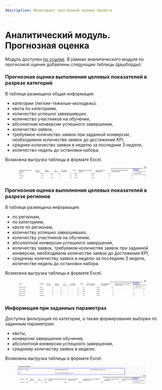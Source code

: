 ```yaml
---
description: Мониторинг прогнозной оценки проекта
---
```


# Аналитический модуль. Прогнозная оценка

Модуль доступен [по ссылке](https://datalens.yandex/9zhvmoubnrqw0). В рамках аналитического модуля по прогнозной оценке добавлены следующие таблицы (дашборды):

### Прогнозная оценка выполнения целевых показателей в разрезе категорий

В таблице размещена общая информация:

* категории (легкие-тяжелые-молодежь):
* квота по категориям,&#x20;
* количество успешно завершивших,&#x20;
* количество участников на обучении,&#x20;
* абсолютная конверсии успешного завершения,&#x20;
* &#x20;количество заявок,&#x20;
* требуемое количество заявок при заданной конверсии,  необходимом количестве заявок до достижения KPI,&#x20;
* среднее количество заявок в неделю за последние 3 недели,&#x20;
* количество недель до остановки набора.

Возможна выгрузка таблицы в формате Excel.

<figure><img src="../.gitbook/assets/image (31).png" alt=""><figcaption></figcaption></figure>

### Прогнозная оценка выполнения целевых показателей в разрезе регионов

В таблице размещена информация:

* по регионам,
* по категориям,&#x20;
* квоте по регионам,
* количеству успешно завершивших, &#x20;
* количеству участников на обучении,&#x20;
* абсолютной конверсии успешного завершения,&#x20;
* количеству заявок, требуемом количестве заявок при заданной конверсии,  необходимом количестве заявок до достижения KPI,&#x20;
* среднему количеству заявок в неделю за последние 3 недели, количестве недель до остановки набора.

Возможна выгрузка таблицы в формате Excel.

<figure><img src="../.gitbook/assets/image.png" alt=""><figcaption></figcaption></figure>

### Информация при заданных параметрах

Доступна фильтрация по категории, а также формирование выборки по заданным параметрам:&#x20;

* квоты,&#x20;
* конверсии завершения обучения,&#x20;
* абсолютной конверсии успешного завершения,&#x20;
* среднему количеству заявок в неделю.

Возможна выгрузка таблицы в формате Excel.

<figure><img src="../.gitbook/assets/image (13).png" alt=""><figcaption></figcaption></figure>
